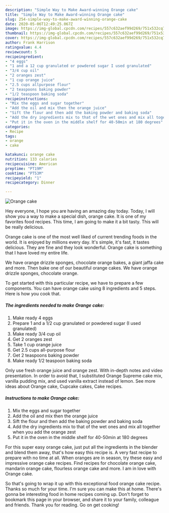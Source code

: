 ```yaml
---
description: "Simple Way to Make Award-winning Orange cake"
title: "Simple Way to Make Award-winning Orange cake"
slug: 254-simple-way-to-make-award-winning-orange-cake
date: 2020-05-06T12:49:25.067Z
image: https://img-global.cpcdn.com/recipes/557c632aef99d269/751x532cq70/orange-cake-recipe-main-photo.jpg
thumbnail: https://img-global.cpcdn.com/recipes/557c632aef99d269/751x532cq70/orange-cake-recipe-main-photo.jpg
cover: https://img-global.cpcdn.com/recipes/557c632aef99d269/751x532cq70/orange-cake-recipe-main-photo.jpg
author: Frank Harrison
ratingvalue: 4.4
reviewcount: 5
recipeingredient:
- "4 eggs"
- "1 and a 12 cup granulated or powdered sugar I used granulated"
- "3/4 cup oil"
- "2 oranges zest"
- "1 cup orange juice"
- "2.5 cups allpurpose flour"
- "2 teaspoons baking powder"
- "1/2 teaspoon baking soda"
recipeinstructions:
- "Mix the eggs and sugar together"
- "Add the oil and mix then the orange juice"
- "Sift the flour and then add the baking powder and baking soda"
- "Add the dry ingredients mix to that of the wet ones and mix all together when you add the orange zest"
- "Put it in the oven in the middle shelf for 40-50min at 180 degrees"
categories:
- Recipe
tags:
- orange
- cake

katakunci: orange cake 
nutrition: 133 calories
recipecuisine: American
preptime: "PT19M"
cooktime: "PT53M"
recipeyield: "1"
recipecategory: Dinner

---
```



![Orange cake](https://img-global.cpcdn.com/recipes/557c632aef99d269/751x532cq70/orange-cake-recipe-main-photo.jpg)

Hey everyone, I hope you are having an amazing day today. Today, I will show you a way to make a special dish, orange cake. It is one of my favorites food recipes. This time, I am going to make it a bit tasty. This will be really delicious.

Orange cake is one of the most well liked of current trending foods in the world. It is enjoyed by millions every day. It's simple, it's fast, it tastes delicious. They are fine and they look wonderful. Orange cake is something that I have loved my entire life.

We have orange drizzle sponges, chocolate orange bakes, a giant jaffa cake and more. Then bake one of our beautiful orange cakes. We have orange drizzle sponges, chocolate orange.


To get started with this particular recipe, we have to prepare a few components. You can have orange cake using 8 ingredients and 5 steps. Here is how you cook that.

<!--inarticleads1-->

##### The ingredients needed to make Orange cake:

1. Make ready 4 eggs
1. Prepare 1 and a 1/2 cup granulated or powdered sugar (I used granulated)
1. Make ready 3/4 cup oil
1. Get 2 oranges zest
1. Take 1 cup orange juice
1. Get 2.5 cups all-purpose flour
1. Get 2 teaspoons baking powder
1. Make ready 1/2 teaspoon baking soda


Only use fresh orange juice and orange zest. With in-depth notes and video presentation. In order to avoid that, I substituted Orange Supreme cake mix, vanilla pudding mix, and used vanilla extract instead of lemon. See more ideas about Orange cake, Cupcake cakes, Cake recipes. 

<!--inarticleads2-->

##### Instructions to make Orange cake:

1. Mix the eggs and sugar together
1. Add the oil and mix then the orange juice
1. Sift the flour and then add the baking powder and baking soda
1. Add the dry ingredients mix to that of the wet ones and mix all together when you add the orange zest
1. Put it in the oven in the middle shelf for 40-50min at 180 degrees


For this super easy orange cake, just put all the ingredients in the blender and blend them away, that&#39;s how easy this recipe is. A very fast recipe to prepare with no time at all. When oranges are in season, try these easy and impressive orange cake recipes. Find recipes for chocolate orange cake, mandarin orange cake, flourless orange cake and more. I am in love with Orange cake. 

So that's going to wrap it up with this exceptional food orange cake recipe. Thanks so much for your time. I'm sure you can make this at home. There's gonna be interesting food in home recipes coming up. Don't forget to bookmark this page in your browser, and share it to your family, colleague and friends. Thank you for reading. Go on get cooking!
